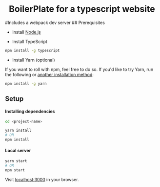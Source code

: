 <h1 align="center">BoilerPlate for a typescript website</h1>
#Includes a webpack dev server
## Prerequisites

* Install [Node.js](https://nodejs.org/en/download/)

* Install TypeScript

```bash
npm install -g typescript
```

* Install Yarn (optional)

If you want to roll with npm, feel free to do so. If you'd like to try Yarn, run the following or [another installation method](https://yarnpkg.com/lang/en/docs/install/):

```bash
npm install -g yarn
```

## Setup

#### Installing dependencies

```bash
cd <project-name>

yarn install
# OR
npm install
```

#### Local server

```bash
yarn start
# OR
npm start
```

Visit [localhost:3000](localhost:3000) in your browser.
